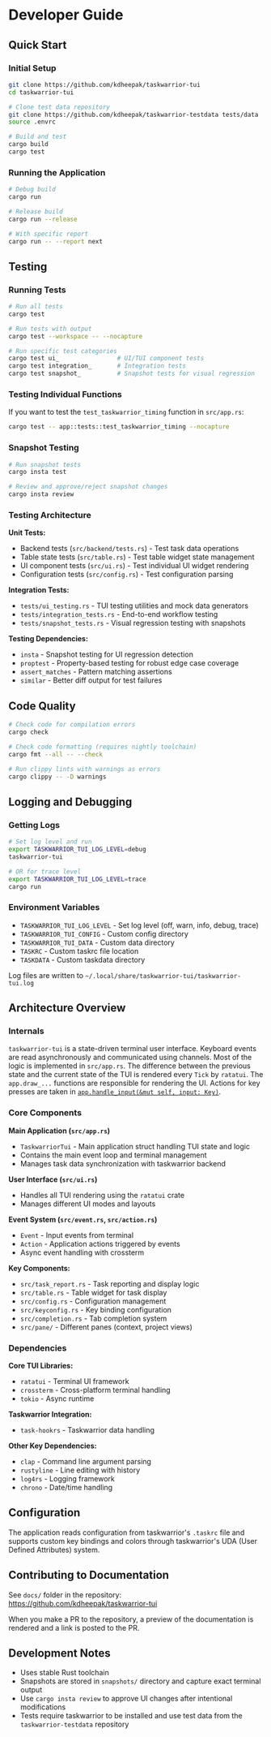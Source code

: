 # Developer Guide

## Quick Start

### Initial Setup

```bash
git clone https://github.com/kdheepak/taskwarrior-tui
cd taskwarrior-tui

# Clone test data repository
git clone https://github.com/kdheepak/taskwarrior-testdata tests/data
source .envrc

# Build and test
cargo build
cargo test
```

### Running the Application

```bash
# Debug build
cargo run

# Release build
cargo run --release

# With specific report
cargo run -- --report next
```

## Testing

### Running Tests

```bash
# Run all tests
cargo test

# Run tests with output
cargo test --workspace -- --nocapture

# Run specific test categories
cargo test ui_                # UI/TUI component tests
cargo test integration_       # Integration tests
cargo test snapshot_          # Snapshot tests for visual regression
```

### Testing Individual Functions

If you want to test the `test_taskwarrior_timing` function in `src/app.rs`:

```bash
cargo test -- app::tests::test_taskwarrior_timing --nocapture
```

### Snapshot Testing

```bash
# Run snapshot tests
cargo insta test

# Review and approve/reject snapshot changes
cargo insta review
```

### Testing Architecture

**Unit Tests:**
- Backend tests (`src/backend/tests.rs`) - Test task data operations
- Table state tests (`src/table.rs`) - Test table widget state management
- UI component tests (`src/ui.rs`) - Test individual UI widget rendering
- Configuration tests (`src/config.rs`) - Test configuration parsing

**Integration Tests:**
- `tests/ui_testing.rs` - TUI testing utilities and mock data generators
- `tests/integration_tests.rs` - End-to-end workflow testing
- `tests/snapshot_tests.rs` - Visual regression testing with snapshots

**Testing Dependencies:**
- `insta` - Snapshot testing for UI regression detection
- `proptest` - Property-based testing for robust edge case coverage
- `assert_matches` - Pattern matching assertions
- `similar` - Better diff output for test failures

## Code Quality

```bash
# Check code for compilation errors
cargo check

# Check code formatting (requires nightly toolchain)
cargo fmt --all -- --check

# Run clippy lints with warnings as errors
cargo clippy -- -D warnings
```

## Logging and Debugging

### Getting Logs

```bash
# Set log level and run
export TASKWARRIOR_TUI_LOG_LEVEL=debug
taskwarrior-tui

# OR for trace level
export TASKWARRIOR_TUI_LOG_LEVEL=trace
cargo run
```

### Environment Variables

- `TASKWARRIOR_TUI_LOG_LEVEL` - Set log level (off, warn, info, debug, trace)
- `TASKWARRIOR_TUI_CONFIG` - Custom config directory
- `TASKWARRIOR_TUI_DATA` - Custom data directory
- `TASKRC` - Custom taskrc file location
- `TASKDATA` - Custom taskdata directory

Log files are written to `~/.local/share/taskwarrior-tui/taskwarrior-tui.log`

## Architecture Overview

### Internals

`taskwarrior-tui` is a state-driven terminal user interface. Keyboard events are read asynchronously and communicated using channels. Most of the logic is implemented in `src/app.rs`. The difference between the previous state and the current state of the TUI is rendered every `Tick` by `ratatui`. The `app.draw_...` functions are responsible for rendering the UI. Actions for key presses are taken in [`app.handle_input(&mut self, input: Key)`](https://github.com/kdheepak/taskwarrior-tui/blob/main/src/app.rs).

### Core Components

**Main Application (`src/app.rs`)**
- `TaskwarriorTui` - Main application struct handling TUI state and logic
- Contains the main event loop and terminal management
- Manages task data synchronization with taskwarrior backend

**User Interface (`src/ui.rs`)**
- Handles all TUI rendering using the `ratatui` crate
- Manages different UI modes and layouts

**Event System (`src/event.rs`, `src/action.rs`)**
- `Event` - Input events from terminal
- `Action` - Application actions triggered by events
- Async event handling with crossterm

**Key Components:**
- `src/task_report.rs` - Task reporting and display logic
- `src/table.rs` - Table widget for task display
- `src/config.rs` - Configuration management
- `src/keyconfig.rs` - Key binding configuration
- `src/completion.rs` - Tab completion system
- `src/pane/` - Different panes (context, project views)

### Dependencies

**Core TUI Libraries:**
- `ratatui` - Terminal UI framework
- `crossterm` - Cross-platform terminal handling
- `tokio` - Async runtime

**Taskwarrior Integration:**
- `task-hookrs` - Taskwarrior data handling

**Other Key Dependencies:**
- `clap` - Command line argument parsing
- `rustyline` - Line editing with history
- `log4rs` - Logging framework
- `chrono` - Date/time handling

## Configuration

The application reads configuration from taskwarrior's `.taskrc` file and supports custom key bindings and colors through taskwarrior's UDA (User Defined Attributes) system.

## Contributing to Documentation

See `docs/` folder in the repository: <https://github.com/kdheepak/taskwarrior-tui>

When you make a PR to the repository, a preview of the documentation is rendered and a link is posted to the PR.

## Development Notes

- Uses stable Rust toolchain
- Snapshots are stored in `snapshots/` directory and capture exact terminal output
- Use `cargo insta review` to approve UI changes after intentional modifications
- Tests require taskwarrior to be installed and use test data from the `taskwarrior-testdata` repository